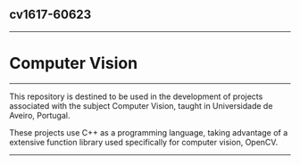 ## cv1617-60623
-------------------------------------------------------------------------------
# Computer Vision
-------------------------------------------------------------------------------

This repository is destined to be used in the development of projects associated with the subject Computer Vision, taught in Universidade de Aveiro, Portugal.

These projects use C++ as a programming language, taking advantage of a extensive function library used specifically for computer vision, OpenCV.

-------------------------------------------------------------------------------